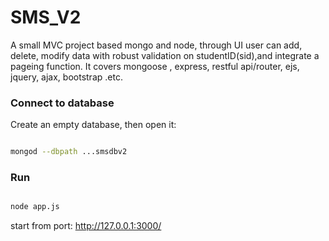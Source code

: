 
SMS_V2
===================================
A small MVC project based mongo and node, through UI user can add, delete, modify data with robust validation on studentID(sid),and integrate a pageing function. It covers mongoose , express, restful api/router, ejs, jquery, ajax, bootstrap .etc.

### Connect to database 

Create an empty database, then open it:

```bash

mongod --dbpath ...smsdbv2

```

### Run 

```bash

node app.js

```
start from port: http://127.0.0.1:3000/



